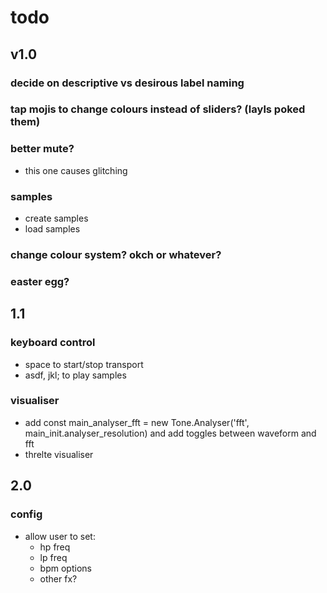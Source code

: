 # todo

## v1.0

### decide on descriptive vs desirous label naming

### tap mojis to change colours instead of sliders? (layls poked them)

### better mute?

- this one causes glitching

### samples

- create samples
- load samples

### change colour system? okch or whatever?

### easter egg?

## 1.1

### keyboard control

- space to start/stop transport
- asdf, jkl; to play samples

### visualiser

- add const main_analyser_fft = new Tone.Analyser('fft', main_init.analyser_resolution) and add toggles between waveform and fft
- threlte visualiser

## 2.0

### config

- allow user to set:
  - hp freq
  - lp freq
  - bpm options
  - other fx?
